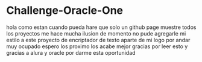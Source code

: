 # Challenge-Oracle-One
hola como estan cuando pueda hare que solo un github page muestre todos los proyectos me hace mucha ilusion de momento 
no pude agregarle mi estilo a este proyecto de encriptador de texto aparte de mi logo por andar muy ocupado espero los proximo los acabe mejor
gracias por leer esto y gracias a alura y oracle por darme esta oportunidad

